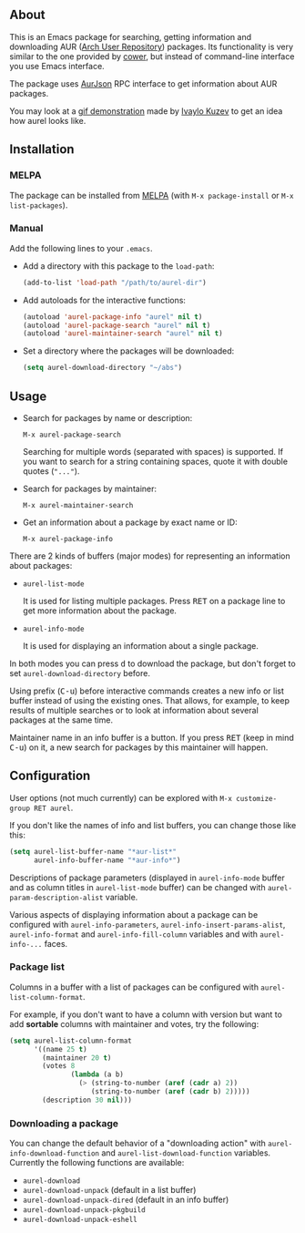 ## About

This is an Emacs package for searching, getting information and
downloading AUR ([Arch User Repository](https://aur.archlinux.org/))
packages.  Its functionality is very similar to the one provided by
[cower](http://github.com/falconindy/cower), but instead of command-line
interface you use Emacs interface.

The package uses [AurJson](https://wiki.archlinux.org/index.php/AurJson)
RPC interface to get information about AUR packages.

You may look at a
[gif demonstration](http://storage6.static.itmages.ru/i/14/0214/h_1392417865_1725281_347829e62b.gif)
made by [Ivaylo Kuzev](https://github.com/ivoarch) to get an idea how
aurel looks like.

## Installation

### MELPA

The package can be installed from [MELPA](http://melpa.milkbox.net)
(with `M-x package-install` or `M-x list-packages`).

### Manual

Add the following lines to your `.emacs`.

- Add a directory with this package to the `load-path`:

  ```lisp
  (add-to-list 'load-path "/path/to/aurel-dir")
  ```

- Add autoloads for the interactive functions:

  ```lisp
  (autoload 'aurel-package-info "aurel" nil t)
  (autoload 'aurel-package-search "aurel" nil t)
  (autoload 'aurel-maintainer-search "aurel" nil t)
  ```

- Set a directory where the packages will be downloaded:

  ```lisp
  (setq aurel-download-directory "~/abs")
  ```

## Usage

- Search for packages by name or description:

  `M-x aurel-package-search`

  Searching for multiple words (separated with spaces) is supported.  If
  you want to search for a string containing spaces, quote it with
  double quotes (`"..."`).

- Search for packages by maintainer:

  `M-x aurel-maintainer-search`

- Get an information about a package by exact name or ID:

  `M-x aurel-package-info`

There are 2 kinds of buffers (major modes) for representing an
information about packages:

- `aurel-list-mode`

  It is used for listing multiple packages.  Press <kbd>RET</kbd> on a
  package line to get more information about the package.

- `aurel-info-mode`

  It is used for displaying an information about a single package.

In both modes you can press <kbd>d</kbd> to download the package, but
don't forget to set `aurel-download-directory` before.

Using prefix (<kbd>C-u</kbd>) before interactive commands creates a new
info or list buffer instead of using the existing ones.  That allows,
for example, to keep results of multiple searches or to look at
information about several packages at the same time.

Maintainer name in an info buffer is a button.  If you press
<kbd>RET</kbd> (keep in mind <kbd>C-u</kbd>) on it, a new search for
packages by this maintainer will happen.

## Configuration

User options (not much currently) can be explored with
``M-x customize-group RET aurel``.

If you don't like the names of info and list buffers, you can change
those like this:

```lisp
(setq aurel-list-buffer-name "*aur-list*"
      aurel-info-buffer-name "*aur-info*")
```

Descriptions of package parameters (displayed in `aurel-info-mode`
buffer and as column titles in `aurel-list-mode` buffer) can be changed
with `aurel-param-description-alist` variable.

Various aspects of displaying information about a package can be
configured with `aurel-info-parameters`,
`aurel-info-insert-params-alist`, `aurel-info-format` and
`aurel-info-fill-column` variables and with `aurel-info-...` faces.

### Package list

Columns in a buffer with a list of packages can be configured with
`aurel-list-column-format`.

For example, if you don't want to have a column with version but want to
add **sortable** columns with maintainer and votes, try the following:

```lisp
(setq aurel-list-column-format
      '((name 25 t)
        (maintainer 20 t)
        (votes 8
               (lambda (a b)
                 (> (string-to-number (aref (cadr a) 2))
                    (string-to-number (aref (cadr b) 2)))))
        (description 30 nil)))
```

### Downloading a package

You can change the default behavior of a "downloading action" with
`aurel-info-download-function` and `aurel-list-download-function`
variables.  Currently the following functions are available:

- `aurel-download`
- `aurel-download-unpack` (default in a list buffer)
- `aurel-download-unpack-dired` (default in an info buffer)
- `aurel-download-unpack-pkgbuild`
- `aurel-download-unpack-eshell`

